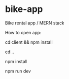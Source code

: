 # bike-app

Bike rental app / MERN stack

How to open app:

cd client &&
npm install

cd ..

npm install

npm run dev
